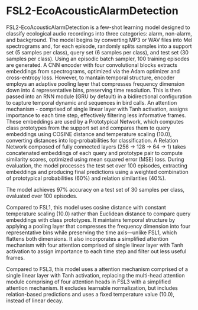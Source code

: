 # FSL2-EcoAcousticAlarmDetection

FSL2-EcoAcousticAlarmDetection is a few-shot learning model designed to classify ecological audio recordings into three categories: alarm, non-alarm, and background. The model begins by converting MP3 or WAV files into Mel spectrograms and, for each episode, randomly splits samples into a support set (5 samples per class), query set (6 samples per class), and test set (30 samples per class). Using an episodic batch sampler, 100 training episodes are generated. A CNN encoder with four convolutional blocks extracts embeddings from spectrograms, optimized via the Adam optimizer and cross-entropy loss. However, to mantain temporal structure, encoder employs an adaptive pooling layer that compresses frequency dimension down into 4 representative bins, preserving time resolution. This is then passed into an RNN module (GRU by default) in a bidirectional configuration to capture temporal dynamic and sequences in bird calls. An attention mechanism - comprised of single linear layer with Tanh activation, assigns importance to each time step, effectively filtering less informative frames. These embeddings are used by a Prototypical Network, which computes class prototypes from the support set and compares them to query embeddings using COSINE distance and temperature scaling (10.0), converting distances into log-probabilities for classification. A Relation Network composed of fully connected layers (256 -> 128 -> 64 -> 1) takes concatenated embeddings of each query and prototype pair to compute similarity scores, optimized using mean squared error (MSE) loss. During evaluation, the model processes the test set over 100 episodes, extracting embeddings and producing final predictions using a weighted combination of prototypical probabilities (60%) and relation similarities (40%).

The model achieves 97% accuracy on a test set of 30 samples per class, evaluated over 100 episodes.

Compared to FSL1, this model uses cosine distance with constant temperature scaling (10.0) rather than Euclidean distance to compare query embeddings with class prototypes. It maintains temporal structure by applying a pooling layer that compresses the frequency dimension into four representative bins while preserving the time axis—unlike FSL1, which flattens both dimensions. It also incorporates a simplified attention mechanism with four attention comprised of single linear layer with Tanh activation to assign importance to each time step and filter out less useful frames.

Compared to FSL3, this model uses a attention mechanism comprised of a single linear layer with Tanh activation, replacing the multi-head attention module comprising of four attention heads in FSL3 with a simplified attention mechanism. It excludes learnable normalization, but includes relation-based predictions and uses a fixed temperature value (10.0), instead of linear decay.

